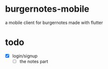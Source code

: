 # burgernotes-mobile
a mobile client for burgernotes made with flutter

# todo

- [X] login/signup
    - [ ] the notes part
